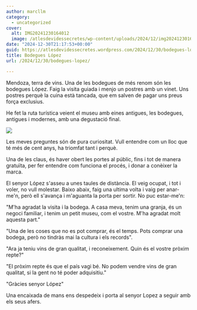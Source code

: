 ```yaml
---
author: marcllm
category:
  - uncategorized
cover:
  alt: IMG20241230164012
  image: /atlesdevidessecretes/wp-content/uploads/2024/12/img20241230164012.jpg
date: "2024-12-30T21:17:53+00:00"
guid: https://atlesdevidessecretes.wordpress.com/2024/12/30/bodegues-lopez/
title: Bodegues López
url: /2024/12/30/bodegues-lopez/

---
```

Mendoza, terra de vins. Una de les bodegues de més renom són les bodegues López. Faig la visita guiada i menjo un postres amb un vinet. Uns postres perquè la cuina està tancada, que em salven de pagar uns preus força exclusius.

He fet la ruta turística veient el museu amb eines antigues, les bodegues, antigues i modernes, amb una degustació final.

![](/atlesdevidessecretes/wp-content/uploads/2024/12/img202412301342278475064127842377979.jpg?w=1024)

Les meves preguntes són de pura curiositat. Vull entendre com un lloc que té més de cent anys, ha triomfat tant i perquè.

Una de les claus, és haver obert les portes al públic, fins i tot de manera gratuïta, per fer entendre com funciona el procés, i donar a conèixer la marca.

El senyor López s'asseu a unes taules de distància. El veig ocupat, i tot i voler, no vull molestar. Baixo abaix, faig una ultima volta i vaig per anar-me'n, però ell s'avança i m'aguanta la porta per sortir. No puc estar-me'n:

"M'ha agradat la visita i la bodega. A casa meva, tenim una granja, és un negoci familiar, i tenim un petit museu, com el vostre. M'ha agradat molt aquesta part."

"Una de les coses que no es pot comprar, és el temps. Pots comprar una bodega, però no tindràs mai la cultura i els records".

"Ara ja teniu vins de gran qualitat, i reconeixement. Quin és el vostre pròxim repte?"

"El pròxim repte és que el país vagi bé. No podem vendre vins de gran qualitat, si la gent no té poder adquisitiu."

"Gràcies senyor López"

Una encaixada de mans ens despedeix i porta al senyor Lopez a seguir amb els seus afers.

